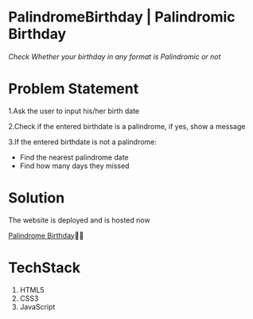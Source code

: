 # PalindromeBirthday | Palindromic Birthday

###### Check Whether your birthday in any format is Palindromic or not

# Problem Statement

1.Ask the user to input his/her birth date

2.Check if the entered birthdate is a palindrome, if yes, show a message

3.If the entered birthdate is not a palindrome:

- Find the nearest palindrome date
- Find how many days they missed

# Solution

The website is deployed and is hosted now

[Palindrome Birthday](https://palindrome-birth-checker.netlify.app/)💖✨

# TechStack

1. HTML5
2. CSS3
3. JavaScript
